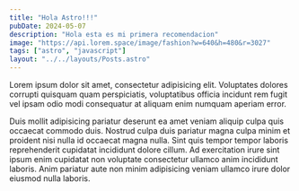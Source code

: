 ```yaml
---
title: "Hola Astro!!!"
pubDate: 2024-05-07
description: "Hola esta es mi primera recomendacion"
image: "https://api.lorem.space/image/fashion?w=640&h=480&r=3027"
tags: ["astro", "javascript"]
layout: "../../layouts/Posts.astro"
---
```


Lorem ipsum dolor sit amet, consectetur adipisicing elit. Voluptates dolores corrupti quisquam quam perspiciatis, voluptatibus officia incidunt rem fugit vel ipsam odio modi consequatur at aliquam enim numquam aperiam error.

Duis mollit adipisicing pariatur deserunt ea amet veniam aliquip culpa quis occaecat commodo duis. Nostrud culpa duis pariatur magna culpa minim et proident nisi nulla id occaecat magna nulla. Sint quis tempor tempor laboris reprehenderit cupidatat incididunt dolore cillum. Ad exercitation irure sint ipsum enim cupidatat non voluptate consectetur ullamco anim incididunt laboris. Anim pariatur aute non minim adipisicing veniam ullamco irure dolor eiusmod nulla laboris.